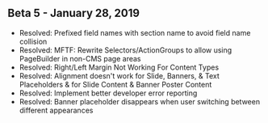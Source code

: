 ## Beta 5 - January 28, 2019

- Resolved: Prefixed field names with section name to avoid field name collision <!-- MC-5232 -->
- Resolved: MFTF: Rewrite Selectors/ActionGroups to allow using PageBuilder in non-CMS page areas <!-- MC-4231 -->
- Resolved: Right/Left Margin Not Working For Content Types <!-- MC-5025 -->
- Resolved: Alignment doesn't work for Slide, Banners, & Text Placeholders & for Slide Content & Banner Poster Content <!-- MMC-4290 -->
- Resolved: Implement better developer error reporting <!-- MC-5691 -->
- Resolved: Banner placeholder disappears when user switching between different appearances <!-- MC-5727 -->
